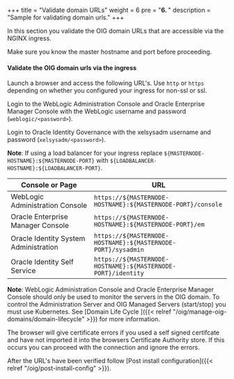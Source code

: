 +++
title = "Validate domain URLs"
weight = 6
pre = "<b>6. </b>"
description = "Sample for validating domain urls."
+++

In this section you validate the OIG domain URLs that are accessible via the NGINX ingress.

Make sure you know the master hostname and port before proceeding.

#### Validate the OIG domain urls via the ingress

Launch a browser and access the following URL's. Use `http` or `https` depending on whether you configured your ingress for non-ssl or ssl. 

Login to the WebLogic Administration Console and Oracle Enterprise Manager Console with the WebLogic username and password (`weblogic/<password>`).

Login to Oracle Identity Governance with the xelsysadm username and password (`xelsysadm/<password>`).

**Note**: If using a load balancer for your ingress replace `${MASTERNODE-HOSTNAME}:${MASTERNODE-PORT}` with `${LOADBALANCER-HOSTNAME}:${LOADBALANCER-PORT}`.

| Console or Page | URL | 
| --- | --- | 
| WebLogic Administration Console | `https://${MASTERNODE-HOSTNAME}:${MASTERNODE-PORT}/console` | 
| Oracle Enterprise Manager Console | `https://${MASTERNODE-HOSTNAME}:${MASTERNODE-PORT}/em` 
| Oracle Identity System Administration  | `https://${MASTERNODE-HOSTNAME}:${MASTERNODE-PORT}/sysadmin` |
| Oracle Identity Self Service | `https://${MASTERNODE-HOSTNAME}:${MASTERNODE-PORT}/identity` |

 **Note**: WebLogic Administration Console and Oracle Enterprise Manager Console should only be used to monitor the servers in the OIG domain. To control the Administration Server and OIG Managed Servers (start/stop) you must use Kubernetes. See [Domain Life Cycle ]({{< relref "/oig/manage-oig-domains/domain-lifecycle" >}}) for more information.
 
 The browser will give certificate errors if you used a self signed certifcate and have not imported it into the browsers Certificate Authority store. If this occurs you can proceed with the connection and ignore the errors.

 After the URL's have been verified follow [Post install configuration]({{< relref "/oig/post-install-config" >}}).